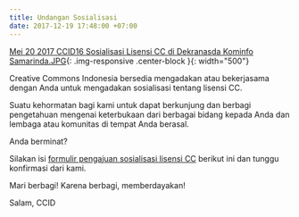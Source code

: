 ```yaml
---
title: Undangan Sosialisasi
date: 2017-12-19 17:48:00 +07:00
---
```


[Mei 20 2017 CCID16 Sosialisasi Lisensi CC di Dekranasda Kominfo Samarinda.JPG](/uploads/Mei%2020%202017%20CCID16%20Sosialisasi%20Lisensi%20CC%20di%20Dekranasda%20Kominfo%20Samarinda.JPG){: .img-responsive .center-block }{: width="500"}

Creative Commons Indonesia bersedia mengadakan atau bekerjasama dengan Anda untuk mengadakan sosialisasi tentang lisensi CC.

Suatu kehormatan bagi kami untuk dapat berkunjung dan berbagi pengetahuan mengenai keterbukaan dari berbagai bidang kepada Anda dan lembaga atau komunitas di tempat Anda berasal.

Anda berminat?

Silakan isi [formulir pengajuan sosialisasi lisensi CC](https://goo.gl/forms/rdeEJtdQsWo8cEOH2) berikut ini dan tunggu konfirmasi dari kami.

Mari berbagi! Karena berbagi, memberdayakan!

Salam,
CCID